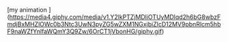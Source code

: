 [my animation ] (https://media4.giphy.com/media/v1.Y2lkPTZjMDliOTUyMDlqd2h6bG8wbzFmdjBxMHZlOWc0b3Ntc3UwN3pyZG5wZXM1NGxjbiZlcD12MV9pbnRlcm5hbF9naWZfYnlfaWQmY3Q9Zw/6OrCT1jVbonHG/giphy.gif)
